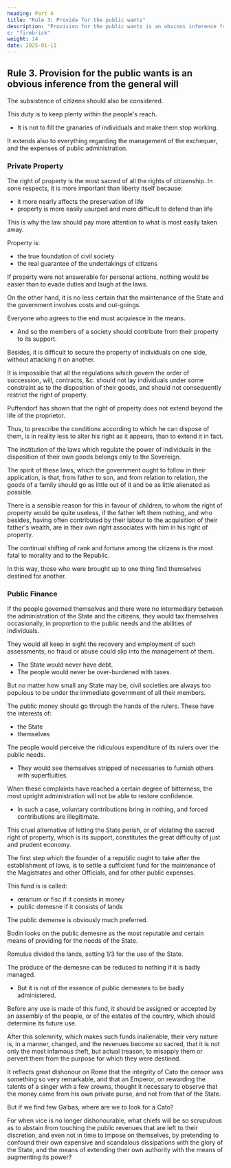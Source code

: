 ```yaml
---
heading: Part 4
title: "Rule 3: Provide for the public wants"
description: "Provision for the public wants is an obvious inference from the general will"
c: "firebrick"
weight: 14
date: 2025-01-11
---
```



## Rule 3. Provision for the public wants is an obvious inference from the general will

<!-- It is not enough to have citizens and to protect them, it is also necessary to consider their -->

The subsistence of citizens should also be considered.

This duty is to keep plenty within the people's reach. 
- It is not to fill the granaries of individuals and make them stop working. 

 <!-- so that labour is never useless for its acquisition. -->

It extends also to everything regarding the management of the exchequer, and the expenses of public administration. 

<!-- Having thus treated of general economy with reference to the government of persons, we must now consider it with reference to the administration of property.

This part presents no fewer difficulties to solve, and contradictions to remove, than the preceding. It is certain that  -->

### Private Property

The right of property is the most sacred of all the rights of citizenship. In sone respects, it is more important than liberty itself because:
- it more nearly affects the preservation of life
- property is more easily usurped and more difficult to defend than life

This is why the law should pay more attention to what is most easily taken away.

Property is:
- the true foundation of civil society
- the real guarantee of the undertakings of citizens

If property were not answerable for personal actions, nothing would be easier than to evade duties and laugh at the laws. 

On the other hand, it is no less certain that the maintenance of the State and the government involves costs and out-goings.

Everyone who agrees to the end must acquiesce in the means.
- And so the members of a society should contribute from their property to its support.

Besides, it is difficult to secure the property of individuals on one side, without attacking it on another.

It is impossible that all the regulations which govern the order of succession, will, contracts, &c. should not lay individuals under some constraint as to the disposition of their goods, and should not consequently restrict the right of property.

<!-- But besides what I have said above of the agreement between the authority of law and the liberty of the citizen, there remains to be made, with respect to the disposition of goods, an important observation which removes many difficulties.  -->

Puffendorf has shown that the right of property does not extend beyond the life of the proprietor.

Thus, to prescribe the conditions according to which he can dispose of them, is in reality less to alter his right as it appears, than to extend it in fact.

The institution of the laws which regulate the power of individuals in the disposition of their own goods belongs only to the Sovereign.

The spirit of these laws, which the government ought to follow in their application, is that, from father to son, and from relation to relation, the goods of a family should go as little out of it and be as little alienated as possible. 

There is a sensible reason for this in favour of children, to whom the right of property would be quite useless, if the father left them nothing, and who besides, having often contributed by their labour to the acquisition of their father's wealth, are in their own right associates with him in his right of property. 

<!-- But another reason, more distant, though not less important, is that nothing is   -->

The continual shifting of rank and fortune among the citizens is the most fatal to morality and to the Republic.


 <!-- such changes are both the proof and the source of a thousand disorders, and overturn and confound everything; for  -->

In this way, those who were brought up to one thing find themselves destined for another.

<!-- and neither those who rise nor those who fall are able to assume the rules of conduct, or to possess themselves of the qualifications requisite for their new condition, still less to discharge the duties it entails. I proceed to the object of . -->


### Public Finance

If the people governed themselves and there were no intermediary between the administration of the State and the citizens, they would tax themselves occasionally, in proportion to the public needs and the abilities of individuals.

They would all keep in sight the recovery and employment of such assessments, no fraud or abuse could slip into the management of them.

- The State would never have debt.
- The people would never be over-burdened with taxes.

<!-- ; or at least the knowledge of how the money would be used would be a consolation For the severity of the tax. But things cannot be carried an in this manner:  -->

But no matter how small any State may be, civil societies are always too populous to be under the immediate government of all their members. 

The public money should go through the hands of the rulers. These have the interests of:
- the State
- themselves 

<!-- ir own individual interests, which are not the last to be listened to. -->

The people would perceive the ridiculous expenditure of its rulers over the public needs.
- They would see themselves stripped of necessaries to furnish others with superfluities.

When these complaints have reached a certain degree of bitterness, the most upright administration will not be able to restore confidence. 
- In such a case, voluntary contributions bring in nothing, and forced contributions are illegitimate. 

This cruel alternative of letting the State perish, or of violating the sacred right of property, which is its support, constitutes the great difficulty of just and prudent economy.

The first step which the founder of a republic ought to take after the establishment of laws, is to settle a sufficient fund for the maintenance of the Magistrates and other Officials, and for other public expenses. 

This fund is is called:
- œrarium or fisc if it consists in money
- public demesne if it consists of lands

The public demense is obviously much preferred. 

Bodin looks on the public demesne as the most reputable and certain means of providing for the needs of the State.

Romulus divided the lands, setting 1/3 for the use of the State. 

The produce of the demesne can be reduced to nothing if it is badly managed.
- But it is not of the essence of public demesnes to be badly administered.

Before any use is made of this fund, it should be assigned or accepted by an assembly of the people, or of the estates of the country, which should determine its future use. 

After this solemnity, which makes such funds inalienable, their very nature is, in a manner, changed, and the revenues become so sacred, that it is not only the most infamous theft, but actual treason, to misapply them or pervert them from the purpose for which they were destined.

It reflects great dishonour on Rome that the integrity of Cato the censor was something so very remarkable, and that an Emperor, on rewarding the talents of a singer with a few crowns, thought it necessary to observe that the money came from his own private purse, and not from that of the State. 

But if we find few Galbas, where are we to look for a Cato? 

For when vice is no longer dishonourable, what chiefs will be so scrupulous as to abstain from touching the public revenues that are left to their discretion, and even not in time to impose on themselves, by pretending to confound their own expensive and scandalous dissipations with the glory of the State, and the means of extending their own authority with the means of augmenting its power? 
